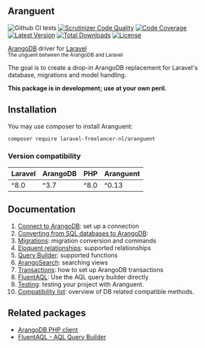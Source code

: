 Aranguent
---------
<p align="center">

![Github CI tests](https://github.com/LaravelFreelancerNL/laravel-arangodb/workflows/CI%20tests/badge.svg)
[![Scrutinizer Code Quality](https://scrutinizer-ci.com/g/LaravelFreelancerNL/laravel-arangodb/badges/quality-score.png?b=next)](https://scrutinizer-ci.com/g/LaravelFreelancerNL/laravel-arangodb/?branch=next)
[![Code Coverage](https://scrutinizer-ci.com/g/LaravelFreelancerNL/laravel-arangodb/badges/coverage.png?b=next)](https://scrutinizer-ci.com/g/LaravelFreelancerNL/laravel-arangodb/?b=next)
<a href="https://packagist.org/packages/laravel-freelancer-nl/aranguent"><img src="https://poser.pugx.org/laravel-freelancer-nl/aranguent/v/unstable" alt="Latest Version"></a>
<a href="https://packagist.org/packages/laravel-freelancer-nl/aranguent"><img src="https://poser.pugx.org/laravel-freelancer-nl/aranguent/downloads" alt="Total Downloads"></a>
<a href="https://packagist.org/packages/laravel-freelancer-nl/aranguent"><img src="https://poser.pugx.org/laravel-freelancer-nl/aranguent/license" alt="License"></a>

[ArangoDB](https://www.arangodb.com) driver for [Laravel](https://laravel.com)  
<sub>The unguent between the ArangoDB and Laravel</sub>
</p>

The goal is to create a drop-in ArangoDB replacement for Laravel's database, migrations and model handling.

**This package is in development; use at your own peril.**

## Installation
You may use composer to install Aranguent:

``` composer require laravel-freelancer-nl/aranguent ```

### Version compatibility
| Laravel | ArangoDB | PHP       | Aranguent |
| :------ | :------- | :-------- | :-------- |
| ^8.0    | ^3.7     | ^8.0      | ^0.13     |

## Documentation
1) [Connect to ArangoDB](docs/connect-to-arangodb.md): set up a connection
2) [Converting from SQL databases to ArangoDB](docs/from-sql-to-arangodb.md):
3) [Migrations](docs/migrations.md): migration conversion and commands 
4) [Eloquent relationships](docs/eloquent-relationships.md): supported relationships 
5) [Query Builder](docs/query-functions.md): supported functions
6) [ArangoSearch](docs/arangosearch.md): searching views
7) [Transactions](docs/transactions.md): how to set up ArangoDB transactions
8) [FluentAQL](docs/fluent-aql.md): Use the AQL query builder directly
9) [Testing](docs/testing.md): testing your project with Aranguent.
10) [Compatibility list](docs/compatibility-list.md): overview of DB related compatible methods.

## Related packages
* [ArangoDB PHP client](https://github.com/LaravelFreelancerNL/arangodb-php-client)
* [FluentAQL - AQL Query Builder](https://github.com/LaravelFreelancerNL/fluentaql)
